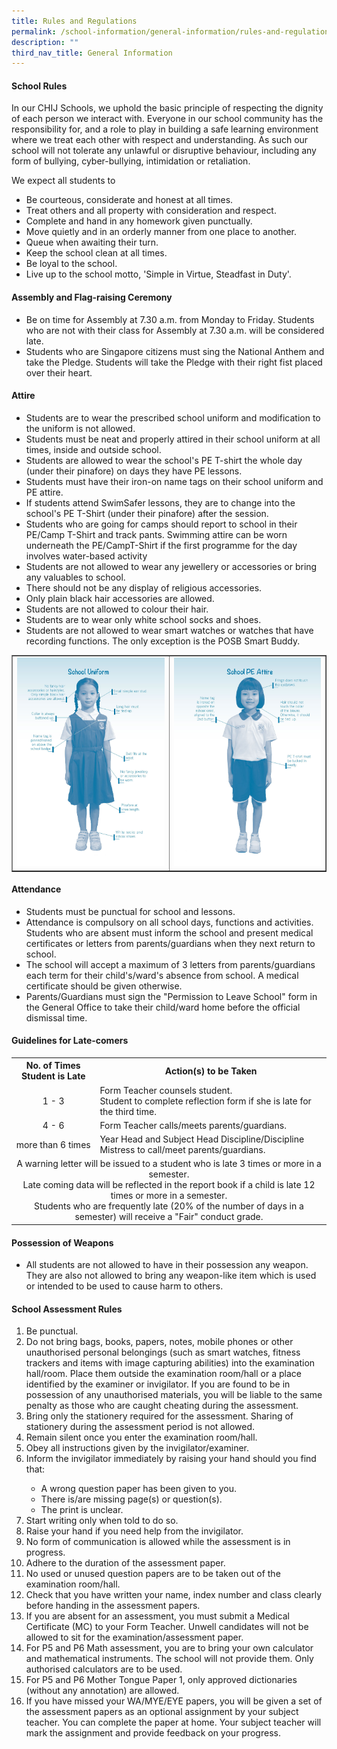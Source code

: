 ```yaml
---
title: Rules and Regulations
permalink: /school-information/general-information/rules-and-regulations/
description: ""
third_nav_title: General Information
---
```

<h4><strong>School Rules</strong></h4>
<p>In our CHIJ Schools, we uphold the basic principle of respecting the dignity of each person we interact with. Everyone in our school community has the responsibility for, and a role to play in building a safe learning environment where we treat each other with respect and understanding. As such our school will not tolerate any unlawful or disruptive behaviour, including any form of bullying, cyber-bullying, intimidation or retaliation.</p>
<p>We expect all students to</p>
<ul>
<li>Be courteous, considerate and honest at all times.</li>
<li>Treat others and all property with consideration and respect.</li>
<li>Complete and hand in any homework given punctually.</li>
<li>Move quietly and in an orderly manner from one place to another.</li>
<li>Queue when awaiting their turn.</li>
<li>Keep the school clean at all times.</li>
<li>Be loyal to the school.</li>
<li>Live up to the school motto, 'Simple in Virtue, Steadfast in Duty'.</li>
</ul>
<h4><strong>Assembly and Flag-raising Ceremony</strong></h4>
<ul>
<li>Be on time for Assembly at 7.30 a.m. from Monday to Friday. Students who are not with their class for Assembly at 7.30 a.m. will be considered late.</li>
<li>Students who are Singapore citizens must sing the National Anthem and take the Pledge. Students will take the Pledge with their right fist placed over their heart.</li>
</ul>
<h4><strong>Attire</strong></h4>
<ul>
<li>Students are to wear the prescribed school uniform and modification to the uniform is not allowed.</li>
<li>Students must be neat and properly attired in their school uniform at all times, inside and outside school.</li>
<li>Students are allowed to wear the school's PE T-shirt the whole day (under their pinafore) on days they have PE lessons.</li>
<li>Students must have their iron-on name tags on their school uniform and PE attire.&nbsp;</li>
	<li>If students attend SwimSafer lessons, they are to change into the school's PE T-Shirt (under their pinafore) after the session.</li>
	<li>Students who are going for camps should report to school in their PE/Camp T-Shirt and track pants. Swimming attire can be worn underneath the PE/CampT-Shirt if the first programme for the day involves water-based activity</li>
<li>Students are not allowed to wear any jewellery or accessories or bring any valuables to school.</li>
<li>There should not be any display of religious accessories.</li>
<li>Only plain black hair accessories are allowed.</li>
<li>Students are not allowed to colour their hair.</li>
<li>Students are to wear only white school socks and shoes.</li>
<li>Students are not allowed to wear smart watches or watches that have recording functions. The only exception is the POSB Smart Buddy.</li>
</ul>
<table style="border-collapse: collapse; width: 100%;" border="1">
<tbody>
<tr>
<td style="width: 50%;"><img src="/images/attire.jpg"></td>
<td style="width: 50%;"><img src="/images/attire1.jpg"></td>
</tr>
</tbody>
</table>
<h4><strong>Attendance</strong></h4>
<ul>
<li>Students must be punctual for school and lessons.</li>
<li>Attendance is compulsory on all school days, functions and activities. Students who are absent must inform the school and present medical certificates or letters from parents/guardians when they next return to school.</li>
<li>The school will accept a maximum of 3 letters from parents/guardians each term for their child's/ward's absence from school. A medical certificate should be given otherwise.</li>
<li>Parents/Guardians must sign the "Permission to Leave School" form in the General Office to take their child/ward home before the official dismissal time.</li>
</ul>
<h4><strong>Guidelines for Late-comers</strong></h4>
<table>
<tbody>
<tr>
<th style="text-align: center;">No. of Times Student is Late</th>
<th style="text-align: center;">Action(s) to be Taken</th>
</tr>
<tr>
<td style="text-align: center;">1 - 3</td>
<td>
<div>Form Teacher counsels student.</div>
<div>Student to complete reflection form if she is late for the third time.</div>
</td>
</tr>
<tr>
<td style="text-align: center;">4 - 6</td>
<td>Form Teacher calls/meets parents/guardians.</td>
</tr>
<tr>
<td style="text-align: center;">more than 6 times</td>
<td>Year Head and Subject Head Discipline/Discipline Mistress to call/meet parents/guardians.&nbsp;</td>
</tr>
<tr>
<td colspan="2">
<div style="text-align: center;">A warning letter will be issued to a student who is late 3 times or more in a semester.</div>
<div style="text-align: center;">Late coming data will be reflected in the report book if a child is late 12 times or more in a semester.</div>
<div style="text-align: center;">Students who are frequently late (20% of the number of days in a semester) will receive a "Fair" conduct grade.</div>
</td>
</tr>
</tbody>
</table>
<h4><strong>Possession of Weapons</strong></h4>
<ul>
<li>All students are not allowed to have in their possession any weapon. They are also not allowed to bring any weapon-like item which is used or intended to be used to cause harm to others.</li>
</ul>
<h4><strong>School Assessment Rules</strong></h4>
<ol>
<li>Be punctual.</li>
<li>Do not bring bags, books, papers, notes, mobile phones or other unauthorised personal belongings (such as smart watches, fitness trackers and items with image capturing abilities) into the examination hall/room. Place them outside the examination room/hall or a place identified by the examiner or invigilator. If you are found to be in possession of any unauthorised materials, you will be liable to the same penalty as those who are caught cheating during the assessment.</li>
<li>Bring only the stationery required for the assessment. Sharing of stationery during the assessment period is not allowed.</li>
<li>Remain silent once you enter the examination room/hall.</li>
<li>Obey all instructions given by the invigilator/examiner.</li>
<li>Inform the invigilator immediately by raising your hand should you find that:</li>
<ul>
<li>A wrong question paper has been given to you.</li>
<li>There is/are missing page(s) or question(s).</li>
<li>The print is unclear.</li>
</ul>
<li>Start writing only when told to do so.</li>
<li>Raise your hand if you need help from the invigilator.</li>
<li>No form of communication is allowed while the assessment is in progress.</li>
<li>Adhere to the duration of the assessment paper.</li>
<li>No used or unused question papers are to be taken out of the examination room/hall.</li>
<li>Check that you have written your name, index number and class clearly before handing in the assessment papers.</li>
<li>If you are absent for an assessment, you must submit a Medical Certificate (MC) to your Form Teacher. Unwell candidates will not be allowed to sit for the examination/assessment paper.</li>
<li>For P5 and P6 Math assessment, you are to bring your own calculator and mathematical instruments. The school will not provide them. Only authorised calculators are to be used.</li>
<li>For P5 and P6 Mother Tongue Paper 1, only approved dictionaries (without any annotation) are allowed.</li>
<li>If you have missed your WA/MYE/EYE papers, you will be given a set of the assessment papers as an optional assignment by your subject teacher. You can complete the paper at home. Your subject teacher will mark the assignment and provide feedback on your progress.</li>
</ol>